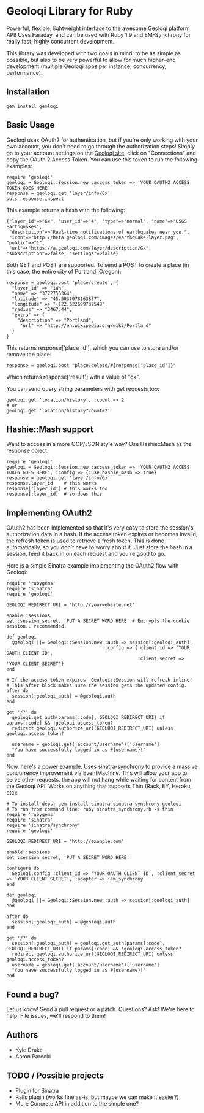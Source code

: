 Geoloqi Library for Ruby
===
Powerful, flexible, lightweight interface to the awesome Geoloqi platform API! Uses Faraday, and can be used with Ruby 1.9 and EM-Synchrony for really fast, highly concurrent development.

This library was developed with two goals in mind: to be as simple as possible, but also to be very powerful to allow for much higher-end development (multiple Geoloqi apps per instance, concurrency, performance).

Installation
---

    gem install geoloqi

Basic Usage
---
Geoloqi uses OAuth2 for authentication, but if you're only working with your own account, you don't need to go through the authorization steps! Simply go to your account settings on the [Geoloqi site](http://geoloqi.com), click on "Connections" and copy the OAuth 2 Access Token. You can use this token to run the following examples:

	require 'geoloqi'
	geoloqi = Geoloqi::Session.new :access_token => 'YOUR OAUTH2 ACCESS TOKEN GOES HERE'
	response = geoloqi.get 'layer/info/Gx'
	puts response.inspect

This example returns a hash with the following:

	{"layer_id"=>"Gx", "user_id"=>"4", "type"=>"normal", "name"=>"USGS Earthquakes",
	 "description"=>"Real-time notifications of earthquakes near you.",
	 "icon"=>"http://beta.geoloqi.com/images/earthquake-layer.png", "public"=>"1",
	 "url"=>"https://a.geoloqi.com/layer/description/Gx", "subscription"=>false, "settings"=>false}

Both GET and POST are supported. To send a POST to create a place (in this case, the entire city of Portland, Oregon):

	response = geoloqi.post 'place/create', {
	  "layer_id" => "1Wn",
	  "name" => "3772756364",
	  "latitude" => "45.5037078163837",
	  "longitude" => "-122.622699737549",
	  "radius" => "3467.44",
	  "extra" => {
	    "description" => "Portland",
	     "url" => "http://en.wikipedia.org/wiki/Portland"
	  }
	}

This returns response['place_id'], which you can use to store and/or remove the place:

	response = geoloqi.post "place/delete/#{response['place_id']}"

Which returns response['result'] with a value of "ok".

You can send query string parameters with get requests too:

	geoloqi.get 'location/history', :count => 2
	# or
	geoloqi.get 'location/history?count=2'

Hashie::Mash support
---
Want to access in a more OOP/JSON style way? Use Hashie::Mash as the response object:

    require 'geoloqi'
    geoloqi = Geoloqi::Session.new :access_token => 'YOUR OAUTH2 ACCESS TOKEN GOES HERE', :config => {:use_hashie_mash => true}
    response = geoloqi.get 'layer/info/Gx'
    response.layer_id    # this works
    response['layer_id'] # this works too
    response[:layer_id]  # so does this

Implementing OAuth2
---

OAuth2 has been implemented so that it's very easy to store the session's authorization data in a hash. If the access token expires or becomes invalid, the refresh token is used to retrieve a fresh token. This is done automatically, so you don't have to worry about it. Just store the hash in a session, feed it back in on each request and you're good to go.

Here is a simple Sinatra example implementing the OAuth2 flow with Geoloqi:

	require 'rubygems'
	require 'sinatra'
	require 'geoloqi'

	GEOLOQI_REDIRECT_URI = 'http://yourwebsite.net'

	enable :sessions
	set :session_secret, 'PUT A SECRET WORD HERE' # Encrypts the cookie session.. recommended.

	def geoloqi
	  @geoloqi ||= Geoloqi::Session.new :auth => session[:geoloqi_auth],
	                                    :config => {:client_id => 'YOUR OAUTH CLIENT ID',
	                                                :client_secret => 'YOUR CLIENT SECRET'}
	end
	
	# If the access token expires, Geoloqi::Session will refresh inline!
	# This after block makes sure the session gets the updated config.
	after do
	  session[:geoloqi_auth] = @geoloqi.auth
	end
  
	get '/?' do
	  geoloqi.get_auth(params[:code], GEOLOQI_REDIRECT_URI) if params[:code] && !geoloqi.access_token?
	  redirect geoloqi.authorize_url(GEOLOQI_REDIRECT_URI) unless geoloqi.access_token?
    
	  username = geoloqi.get('account/username')['username']
	  "You have successfully logged in as #{username}!"
	end

Now, here's a power example: Uses [sinatra-synchrony](http://github.com/kyledrake/sinatra-synchrony) to provide a massive concurrency improvement via EventMachine. This will allow your app to serve other requests, the app will not hang while waiting for content from the Geoloqi API. Works on anything that supports Thin (Rack, EY, Heroku, etc):

	# To install deps: gem install sinatra sinatra-synchrony geoloqi
	# To run from command line: ruby sinatra_synchrony.rb -s thin
	require 'rubygems'
	require 'sinatra'
	require 'sinatra/synchrony'
	require 'geoloqi'

	GEOLOQI_REDIRECT_URI = 'http://example.com'

	enable :sessions
	set :session_secret, 'PUT A SECRET WORD HERE'

	configure do
	  Geoloqi.config :client_id => 'YOUR OAUTH CLIENT ID', :client_secret => 'YOUR CLIENT SECRET', :adapter => :em_synchrony
	end

	def geoloqi
	  @geoloqi ||= Geoloqi::Session.new :auth => session[:geoloqi_auth]
	end
	
	after do
	  session[:geoloqi_auth] = @geoloqi.auth
	end

	get '/?' do
	  session[:geoloqi_auth] = geoloqi.get_auth(params[:code], GEOLOQI_REDIRECT_URI) if params[:code] && !geoloqi.access_token?
	  redirect geoloqi.authorize_url(GEOLOQI_REDIRECT_URI) unless geoloqi.access_token?
	  username = geoloqi.get('account/username')['username']
	  "You have successfully logged in as #{username}!"
	end

Found a bug?
---
Let us know! Send a pull request or a patch. Questions? Ask! We're here to help. File issues, we'll respond to them!

Authors
---
* Kyle Drake
* Aaron Parecki

TODO / Possible projects
---
* Plugin for Sinatra
* Rails plugin (works fine as-is, but maybe we can make it easier?)
* More Concrete API in addition to the simple one?